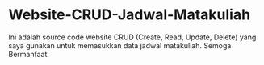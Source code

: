 # Website-CRUD-Jadwal-Matakuliah
Ini adalah source code website CRUD (Create, Read, Update, Delete) yang saya gunakan untuk memasukkan data jadwal matakuliah. Semoga Bermanfaat.
